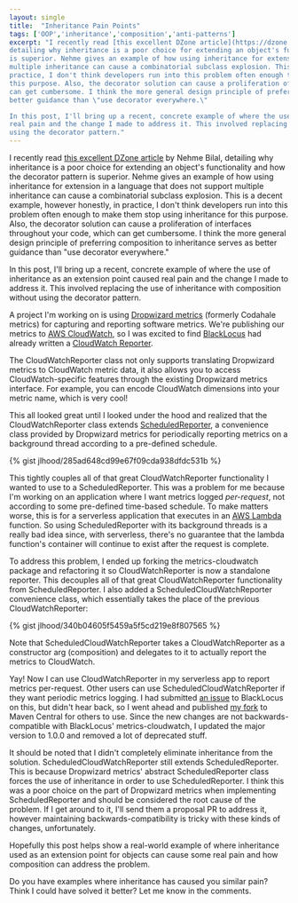 ```yaml
---
layout: single
title:  "Inheritance Pain Points"
tags: ['OOP','inheritance','composition','anti-patterns']
excerpt: "I recently read [this excellent DZone article](https://dzone.com/articles/is-inheritance-dead) by Nehme Bilal, 
detailing why inheritance is a poor choice for extending an object's functionality and how the decorator pattern 
is superior. Nehme gives an example of how using inheritance for extension in a language that does not support 
multiple inheritance can cause a combinatorial subclass explosion. This is a decent example, however honestly, in 
practice, I don't think developers run into this problem often enough to make them stop using inheritance for 
this purpose. Also, the decorator solution can cause a proliferation of interfaces throughout your code, which 
can get cumbersome. I think the more general design principle of preferring composition to inheritance serves as 
better guidance than \"use decorator everywhere.\" 

In this post, I'll bring up a recent, concrete example of where the use of inheritance as an extension point caused 
real pain and the change I made to address it. This involved replacing the use of inheritance with composition without 
using the decorator pattern."
---
```


I recently read [this excellent DZone article](https://dzone.com/articles/is-inheritance-dead) by Nehme Bilal,
detailing why inheritance is a poor choice for extending an object's functionality and how the decorator pattern
is superior. Nehme gives an example of how using inheritance for extension in a language that does not support
multiple inheritance can cause a combinatorial subclass explosion. This is a decent example, however honestly, in
practice, I don't think developers run into this problem often enough to make them stop using inheritance for
this purpose. Also, the decorator solution can cause a proliferation of interfaces throughout your code, which
can get cumbersome. I think the more general design principle of preferring composition to inheritance serves as
better guidance than "use decorator everywhere."

In this post, I'll bring up a recent, concrete example of where the use of inheritance as an extension point caused
real pain and the change I made to address it. This involved replacing the use of inheritance with composition without
using the decorator pattern.

A project I'm working on is using [Dropwizard metrics](http://metrics.dropwizard.io/3.1.0/) (formerly Codahale
metrics) for capturing and reporting software metrics. We're publishing our metrics to
[AWS CloudWatch](https://aws.amazon.com/cloudwatch/), so I was excited to find [BlackLocus](http://blacklocus.com/)
had already written a [CloudWatch Reporter](https://github.com/blacklocus/metrics-cloudwatch).

The CloudWatchReporter class not only supports translating Dropwizard metrics to CloudWatch metric data, it also allows
you to access CloudWatch-specific features through the existing Dropwizard metrics interface. For example, you can encode
CloudWatch dimensions into your metric name, which is very cool!

This all looked great until I looked under the hood and realized that the CloudWatchReporter class extends
[ScheduledReporter](http://metrics.dropwizard.io/3.1.0/apidocs/com/codahale/metrics/ScheduledReporter.html), a
convenience class provided by Dropwizard metrics for periodically reporting metrics on a background thread according
to a pre-defined schedule. 

{% gist jlhood/285ad648cd99e67f09cda938dfdc531b %}

This tightly couples all of that great CloudWatchReporter functionality I wanted to use to a ScheduledReporter. This
was a problem for me because I'm working on an application where I want metrics logged *per-request*, not according
to some pre-defined time-based schedule. To make matters worse, this is for a serverless application that executes in an
[AWS Lambda](https://aws.amazon.com/lambda/) function. So using ScheduledReporter with its background threads is a
really bad idea since, with serverless, there's no guarantee that the lambda function's container will continue to exist
after the request is complete.

To address this problem, I ended up forking the metrics-cloudwatch package and refactoring it so CloudWatchReporter is
now a standalone reporter. This decouples all of that great CloudWatchReporter functionality from ScheduledReporter. I
also added a ScheduledCloudWatchReporter convenience class, which essentially takes the place of the previous
CloudWatchReporter:

{% gist jlhood/340b04605f5459a5f5cd219e8f807565 %}

Note that ScheduledCloudWatchReporter takes a CloudWatchReporter as a constructor arg (composition) and delegates to it
to actually report the metrics to CloudWatch.

Yay! Now I can use CloudWatchReporter in my serverless app to report metrics per-request. Other users can use
ScheduledCloudWatchReporter if they want periodic metrics logging. I had submitted
[an issue](https://github.com/blacklocus/metrics-cloudwatch/issues/20) to BlackLocus on this,
but didn't hear back, so I went ahead and published [my fork](https://github.com/jlhood/metrics-cloudwatch) to Maven
Central for others to use. Since the new changes are not backwards-compatible with BlackLocus' metrics-cloudwatch, I
updated the major version to 1.0.0 and removed a lot of deprecated stuff.

It should be noted that I didn't completely eliminate inheritance from the solution. ScheduledCloudWatchReporter still
extends ScheduledReporter. This is because Dropwizard metrics' abstract ScheduledReporter class forces the use of
inheritance in order to use ScheduledReporter. I think this was a poor choice on the part of Dropwizard metrics when
implementing ScheduledReporter and should be considered the root cause of the problem. If I get around to it, I'll send
them a proposal PR to address it, however maintaining backwards-compatibility is tricky with these kinds of changes,
unfortunately.

Hopefully this post helps show a real-world example of where inheritance used as an extension point for objects can
cause some real pain and how composition can address the problem.

Do you have examples where inheritance has caused you similar pain? Think I could have solved it better? Let me know
in the comments.
